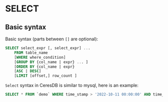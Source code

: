 # SELECT

## Basic syntax

Basic syntax (parts between `[]` are optional):

```sql
SELECT select_expr [, select_expr] ...
    FROM table_name
    [WHERE where_condition]
    [GROUP BY {col_name | expr} ... ]
    [ORDER BY {col_name | expr}
    [ASC | DESC]
    [LIMIT [offset,] row_count ]
```

`Select` syntax in CeresDB is similar to mysql, here is an example:

```sql
SELECT * FROM `demo` WHERE time_stamp > '2022-10-11 00:00:00' AND time_stamp < '2022-10-12 00:00:00' LIMIT 10
```


